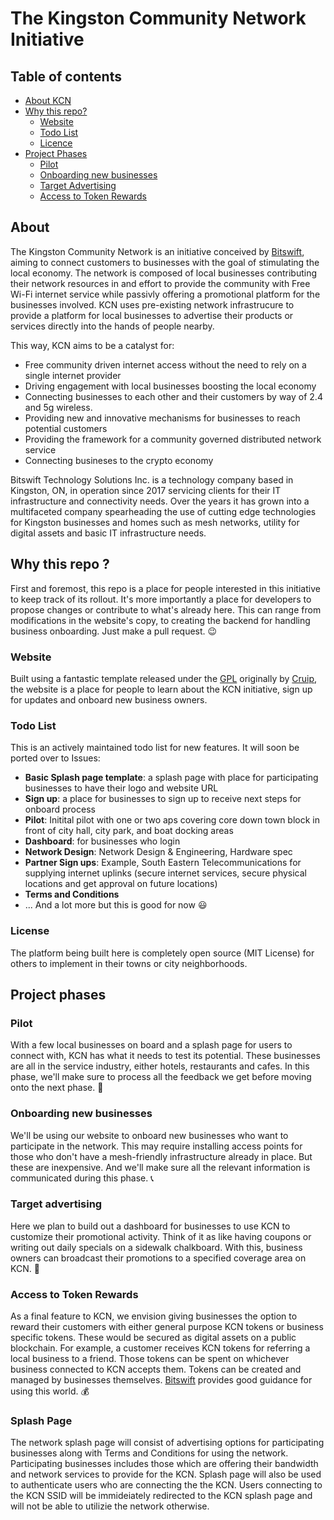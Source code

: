 # The Kingston Community Network Initiative
## Table of contents
* [About KCN](#about)
* [Why this repo?](#available-scripts)
  * [Website](#website)
  * [Todo List](#todo-list)
  * [Licence](#license)
* [Project Phases](#project-phases)
  * [Pilot](#pilot )
  * [Onboarding new businesses](#onboarding-new-businesses)
  * [Target Advertising](#target-advertising)
  * [Access to Token Rewards](#Access-to-Token-Rewards)

## About
The Kingston Community Network is an initiative conceived by [Bitswift](https://www.bitswift.io/), aiming to connect customers to businesses with the goal of stimulating the local economy. The network is composed of local businesses contributing their network resources in and effort to provide the community with Free Wi-Fi internet service while passivly offering a promotional platform for the businesses involved. KCN uses pre-existing network infrastrucure to provide a platform for local businesses to advertise their products or services directly into the hands of people nearby.    

This way, KCN aims to be a catalyst for:

-  Free community driven internet access without the need to rely on a single internet provider
-  Driving engagement with local businesses boosting the local economy
-  Connecting businesses to each other and their customers by way of 2.4 and 5g wireless.
-  Providing new and innovative mechanisms for businesses to reach potential customers
-  Providing the framework for a community governed distributed network service
-  Connecting busineses to the crypto economy 

Bitswift Technology Solutions Inc. is a technology company based in Kingston, ON, in operation since 2017 servicing clients for their IT infrastructure and connectivity needs. Over the years it has grown into a multifaceted company spearheading the use of cutting edge technologies for Kingston businesses and homes such as mesh networks, utility for digital assets and basic IT infrastructure needs. 

## Why this repo ?
First and foremost, this repo is a place for people interested in this initiative to keep track of its rollout. It's more importantly a place for developers to propose changes or contribute to what's already here. This can range from modifications in the website's copy, to creating the backend for handling business onboarding. Just make a pull request. :wink:

### Website 
Built using a fantastic template released under the [GPL](https://www.gnu.org/licenses/gpl-3.0.html) originally by [Cruip](https://cruip.com/), the website is a place for people to learn about the KCN initiative, sign up for updates and onboard new business owners. 

### Todo List
This is an actively maintained todo list for new features. It will soon be ported over to Issues:
- **Basic Splash page template**: a splash page with place for participating businesses to have their logo and website URL
- **Sign up**: a place for businesses to sign up to receive next steps for onboard process
- **Pilot**: Initital pilot with one or two aps covering core down town block in front of city hall, city park, and boat docking areas 
- **Dashboard**: for businesses who login
- **Network Design**: Network Design & Engineering, Hardware spec
- **Partner Sign ups**: Example, South Eastern Telecommunications for supplying internet uplinks (secure internet services, secure physical locations and get approval on future locations)
- **Terms and Conditions** 
- ... And a lot more but this is good for now :smiley:

### License
The platform being built here is completely open source (MIT License) for others to implement in their towns or city neighborhoods.

## Project phases
### Pilot 
With a few local businesses on board and a splash page for users to connect with, KCN has what it needs to test its potential. These businesses are all in the service industry, either hotels, restaurants and cafes. In this phase, we'll make sure to process all the feedback we get before moving onto the next phase. :ramen:

### Onboarding new businesses
We'll be using our website to onboard new businesses who want to participate in the network. This may require installing access points for those who don't have a mesh-friendly infrastructure already in place. But these are inexpensive. And we'll make sure all the relevant information is communicated during this phase. :telephone_receiver:

### Target advertising
Here we plan to build out a dashboard for businesses to use KCN to customize their promotional activity. Think of it as like having coupons or writing out daily specials on a sidewalk chalkboard. With this, business owners can broadcast their promotions to a specified coverage area on KCN. :dart:

### Access to Token Rewards
As a final feature to KCN, we envision giving businesses the option to reward their customers with either general purpose KCN tokens or business specific tokens. These would be secured as digital assets on a public blockchain. For example, a customer receives KCN tokens for referring a local business to a friend. Those tokens can be spent on whichever business connected to KCN accepts them. Tokens can be created and managed by businesses themselves. [Bitswift](https://www.bitswift.io/) provides good guidance for using this world. :moneybag:

### Splash Page
The network splash page will consist of advertising options for participating businesses along with Terms and Conditions for using the network.  Participating businesses includes those which are offering their bandwidth and network services to provide for the KCN.  Splash page will also be used to authenticate users who are connecting the the KCN.  Users connecting to the KCN SSID will be immideiately redirected to the KCN splash page and will not be able to utilizie the network otherwise. 
